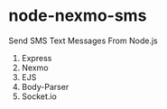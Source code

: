 # node-nexmo-sms
Send SMS Text Messages From Node.js

1) Express
2) Nexmo
3) EJS
4) Body-Parser
5) Socket.io
